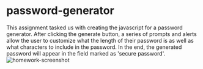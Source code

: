 # password-generator
This assignment tasked us with creating the javascript for a password generator. After clicking the generate button, a series of prompts and alerts allow the user to customize what the length of their password is as well as what characters to include in the password. In the end, the generated password will appear in the field marked as 'secure password'.
![homework-screenshot](https://user-images.githubusercontent.com/78614719/112030244-74306b80-8b10-11eb-986a-ab03d1b23143.png)

